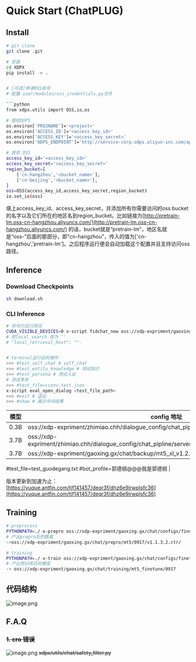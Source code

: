 

# Quick Start (ChatPLUG)


## Install 

```bash
# git clone
git clone .git

# 安装
cd XDPX
pip install -e .


# [可选]申请OSS账号
# 配置 user/modules/oss_credentials.py文件

```python
from xdpx.utils import OSS,io,os

# 授权ODPS
os.environ['PROJNAME']='<project>'
os.environ['ACCESS_ID']='<access_key_id>'
os.environ['ACCESS_KEY']='<access_key_secret>'
os.environ['ODPS_ENDPOINT']='http://service-corp.odps.aliyun-inc.com/api'

# 授权 OSS
access_key_id='<access_key_id>'
access_key_secret='<access_key_secret>'
region_bucket=[
    ['cn-hangzhou','<bucket_name>'],
    ['cn-beijing','<bucket_name>'],
]
oss=OSS(access_key_id,access_key_secret,region_bucket)
io.set_io(oss)
```

填上access_key_id、access_key_secret，并添加所有你需要访问的oss bucket的名字以及它们所在的地区名到region_bucket。比如链接为[http://pretrain-lm.oss-cn-hangzhou.aliyuncs.com/](http://pretrain-lm.oss-cn-hangzhou.aliyuncs.com/) 的话，bucket就是“pretrain-lm”，地区名就是“oss-”后面的那部分，即“cn-hangzhou”，传入的值为['cn-hangzhou','pretrain-lm']。之后程序运行便会自动加载这个配置并且支持访问oss路径。

## Inference

### Download Checkpoints 

```bash
sh download.sh
```


### CLI Inference

```bash
# 命令行运行测试
CUDA_VISIBLE_DEVICES=0 x-script fidchat_new oss://xdp-expriment/gaoxing.gx/chat/configs/new_test_chat/mt5_v1.1.3.0804_78000_qc_aliganyu621_newrewrite_ner_newskill.hjson
# 把local_search 改为 ''
# "local_retrieval_host": "",


# terminal运行后的操作
>>> #test_self_chat # self_chat
>>> #test_entity_knowledge # 测试知识
>>> #test_persona # 测试人设
# 测试多轮
>>> #test_file=cconv.test.json
x-script eval_open_dialog <test_file_path> 
>>> #exit # 退出
>>> #show # 展示中间结果

```
| 模型 | config 地址 | remark |
| --- | --- | --- |
| 0.3B | oss://xdp-expriment/zhimiao.chh/dialogue_config/chat_pipline/server/mt5_ctr.hjson | #test_entity_knowledge |
| 3.7B | oss://xdp-expriment/zhimiao.chh/dialogue_config/chat_pipline/server/mt5_xl_v1.2.1_v1.1.3_allspark_tmp.hjson |  |
| 3.7B | oss://xdp-expriment/gaoxing.gx/chat/backup/mt5_xl_v1.2.1_v1.1.3.zhimiao.rolechat3.hjson | 

#test_file=test_guodegang.txt
#bot_profile=郭德纲@@@我是郭德纲 |

版本更新到加速为止：[https://yuque.antfin.com/tjf141457/deqr3f/dhz6e9irwplsfc36](https://yuque.antfin.com/tjf141457/deqr3f/dhz6e9irwplsfc36)


## Training
```bash
# preprocess
PYTHONPATH=./ x-prepro oss://xdp-expriment/gaoxing.gx/chat/configs/finetune_chat/mt5_prepro_0917.hjson
# 产出prepro后的数据
->oss://xdp-expriment/gaoxing.gx/chat/prepro/mt5/0917/v1.1.3.2.ctr/

# training
PYTHONPATH=./ x-train oss://xdp-expriment/gaoxing.gx/chat/configs/finetune_chat/mt5_train_0917.hjson
# 产出预训练后的模型
-> oss://xdp-expriment/gaoxing.gx/chat/training/mt5_finetune/0917
```



## 代码结构
![image.png](https://intranetproxy.alipay.com/skylark/lark/0/2023/png/55526/1675150241268-ec241931-7714-45b4-9da7-61cd39f3bf8d.png#clientId=uab106b88-d556-4&from=paste&height=611&id=u2a3f8427&originHeight=1582&originWidth=1338&originalType=binary&ratio=1&rotation=0&showTitle=false&size=261295&status=done&style=none&taskId=ue9b0cf70-2939-4c46-bf80-91a353a2b08&title=&width=517)

## F.A.Q
### ~~1. cro 错误~~
![image.png](https://intranetproxy.alipay.com/skylark/lark/0/2022/png/55526/1663591097062-4a690e0c-9ebc-47b1-af46-22d868e918a1.png#clientId=u177eefa8-e6e1-4&errorMessage=unknown%20error&from=paste&height=457&id=u93ea348f&originHeight=914&originWidth=1782&originalType=binary&ratio=1&rotation=0&showTitle=false&size=191507&status=error&style=none&taskId=ud3588266-18be-4c03-9e27-5b905155527&title=&width=891)
~~xdpx/utils/chat/safety_filter.py~~

